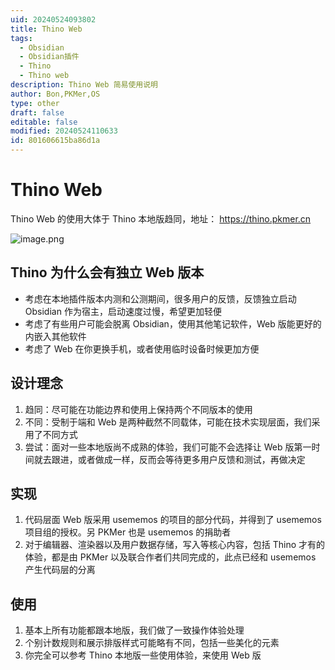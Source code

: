 ```yaml
---
uid: 20240524093802
title: Thino Web
tags:
  - Obsidian
  - Obsidian插件
  - Thino
  - Thino web
description: Thino Web 简易使用说明
author: Bon,PKMer,OS
type: other
draft: false
editable: false
modified: 20240524110633
id: 801606615ba86d1a
---
```


# Thino Web

Thino Web 的使用大体于 Thino 本地版趋同，地址： <https://thino.pkmer.cn>

![image.png](https://cdn.pkmer.cn/images/202405262358883.png!pkmer)


## Thino 为什么会有独立 Web 版本

- 考虑在本地插件版本内测和公测期间，很多用户的反馈，反馈独立启动 Obsidian 作为宿主，启动速度过慢，希望更加轻便
- 考虑了有些用户可能会脱离 Obsidian，使用其他笔记软件，Web 版能更好的内嵌入其他软件
- 考虑了 Web 在你更换手机，或者使用临时设备时候更加方便

## 设计理念

1. 趋同：尽可能在功能边界和使用上保持两个不同版本的使用
2. 不同：受制于端和 Web 是两种截然不同载体，可能在技术实现层面，我们采用了不同方式
3. 尝试：面对一些本地版尚不成熟的体验，我们可能不会选择让 Web 版第一时间就去跟进，或者做成一样，反而会等待更多用户反馈和测试，再做决定

## 实现

1. 代码层面 Web 版采用 usememos 的项目的部分代码，并得到了 usememos 项目组的授权。另 PKMer 也是 usememos 的捐助者
2. 对于编辑器、渲染器以及用户数据存储，写入等核心内容，包括 Thino 才有的体验，都是由 PKMer 以及联合作者们共同完成的，此点已经和 usememos 产生代码层的分离

## 使用

1. 基本上所有功能都跟本地版，我们做了一致操作体验处理
2. 个别计数规则和展示排版样式可能略有不同，包括一些美化的元素
3. 你完全可以参考 Thino 本地版一些使用体验，来使用 Web 版